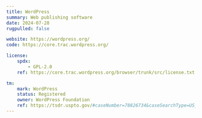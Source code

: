 ```yaml
---
title: WordPress
summary: Web publishing software
date: 2024-07-28
rugpulled: false

website: https://wordpress.org/
code: https://core.trac.wordpress.org/

license:
    spdx:
        - GPL-2.0
    ref: https://core.trac.wordpress.org/browser/trunk/src/license.txt

tm:
    mark: WordPress
    status: Registered
    owner: WordPress Foundation
    ref: https://tsdr.uspto.gov/#caseNumber=78826734&caseSearchType=US_APPLICATION&caseType=DEFAULT&searchType=statusSearch
---
```

